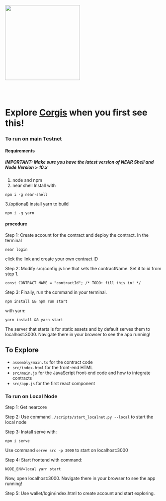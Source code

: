 <br />
<br />

<p>
<img src="https://nearprotocol.com/wp-content/themes/near-19/assets/img/logo.svg?t=1553011311" width="240">
</p>

<br />
<br />

# Explore [Corgis](http://corgis.nearprotocol.com) when you first see this!

### To run on main Testnet
#### Requirements
##### IMPORTANT: Make sure you have the latest version of NEAR Shell and Node Version > 10.x 
1. node and npm
2. near shell
Install with 
```
npm i -g near-shell
```
3.(optional) install yarn to build
```
npm i -g yarn
```
#### procedure
Step 1: Create account for the contract and deploy the contract.
In the terminal
```
near login
```
click the link and create your own contract ID

Step 2:
Modify src/config.js line that sets the contractName. Set it to id from step 1.
```
const CONTRACT_NAME = "contractId"; /* TODO: fill this in! */
```

Step 3:
Finally, run the command in your terminal.
```
npm install && npm run start
```
with yarn:
```
yarn install && yarn start
```
The server that starts is for static assets and by default serves them to localhost:3000. Navigate there in your browser to see the app running!

## To Explore

- `assembly/main.ts` for the contract code
- `src/index.html` for the front-end HTML
- `src/main.js` for the JavaScript front-end code and how to integrate contracts
- `src/app.js` for the first react component

### To run on Local Node

Step 1:
Get nearcore

Step 2:
Use command ```./scripts/start_localnet.py --local``` to start the local node

Step 3:
Install serve with:
```
npm i serve
```
Use command ```serve src -p 3000``` to start on localhost:3000

Step 4:
Start frontend with command:
```
NODE_ENV=local yarn start
```
Now, open localhost:3000. Navigate there in your browser to see the app running!

Step 5:
Use wallet/login/index.html to create account and start exploring.
